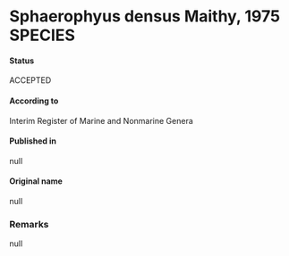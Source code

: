 # Sphaerophyus densus Maithy, 1975 SPECIES

#### Status
ACCEPTED

#### According to
Interim Register of Marine and Nonmarine Genera

#### Published in
null

#### Original name
null

### Remarks
null